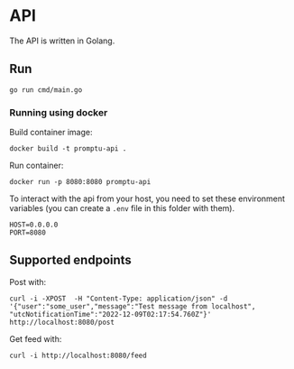 # API

The API is written in Golang.

## Run

```
go run cmd/main.go
```

### Running using docker

Build container image:
```
docker build -t promptu-api .
```

Run container:
```
docker run -p 8080:8080 promptu-api
```

To interact with the api from your host, you need to set these environment variables (you can create a `.env` file in this folder with them).
```
HOST=0.0.0.0
PORT=8080
```

## Supported endpoints

Post with:
```
curl -i -XPOST  -H "Content-Type: application/json" -d '{"user":"some_user","message":"Test message from localhost", "utcNotificationTime":"2022-12-09T02:17:54.760Z"}' http://localhost:8080/post
```

Get feed with:
```
curl -i http://localhost:8080/feed
```
